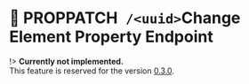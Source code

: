 # <span class="title-url"><span class="method-proppatch">🚧 PROPPATCH</span>` /<uuid>`</span><span class="title-human">Change Element Property Endpoint</span>

!> **Currently not implemented.**  
This feature is reserved for the version [0.3.0](https://github.com/ember-nexus/api/milestone/5).
